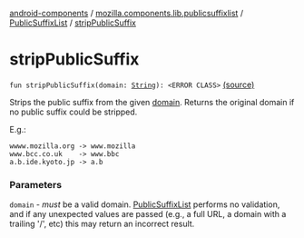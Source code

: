 [android-components](../../index.md) / [mozilla.components.lib.publicsuffixlist](../index.md) / [PublicSuffixList](index.md) / [stripPublicSuffix](./strip-public-suffix.md)

# stripPublicSuffix

`fun stripPublicSuffix(domain: `[`String`](https://kotlinlang.org/api/latest/jvm/stdlib/kotlin/-string/index.html)`): <ERROR CLASS>` [(source)](https://github.com/mozilla-mobile/android-components/blob/master/components/lib/publicsuffixlist/src/main/java/mozilla/components/lib/publicsuffixlist/PublicSuffixList.kt#L126)

Strips the public suffix from the given [domain](strip-public-suffix.md#mozilla.components.lib.publicsuffixlist.PublicSuffixList$stripPublicSuffix(kotlin.String)/domain). Returns the original domain if no public suffix could be
stripped.

E.g.:

```
wwww.mozilla.org -> www.mozilla
www.bcc.co.uk    -> www.bbc
a.b.ide.kyoto.jp -> a.b
```

### Parameters

`domain` - *must* be a valid domain. [PublicSuffixList](index.md) performs no validation, and if any unexpected values
are passed (e.g., a full URL, a domain with a trailing '/', etc) this may return an incorrect result.